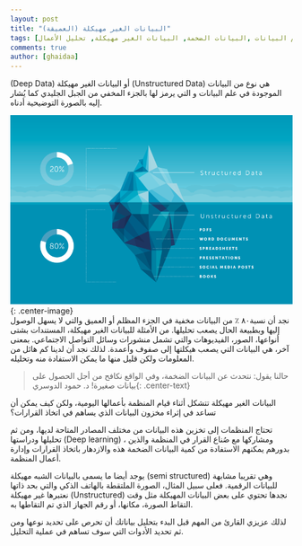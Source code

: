 ```yaml
---
layout: post
title: "البيانات الغير مهيكلة (العميقة)"
tags: [علم البيانات ,البيانات الضخمة, البيانات الغير مهيكلة, تحليل الأعمال]
comments: true
author: [ghaidaa]
---
```


(Deep Data) أو البيانات الغير مهيكلة (Unstructured Data) هي نوع من البيانات الموجودة في علم البيانات و التي يرمز لها بالجزء المخفي من الجبل الجليدي كما يُشار إليه بالصورة التوضيحية أدناه.

![Center example image](../images/2020-04-28-deep-data/deepdata.png "structured vs Unstructured Data "){: .center-image}  
نجد أن نسبة٨٠ ٪ من البيانات مخفية في الجزء المظلم أو العميق والتي لا يسهل الوصول إليها وبطبيعة الحال يصعب تحليلها. من الأمثلة للبيانات الغير مهيكلة، المستندات بشتى أنواعها، الصور، الفيديوهات والتي تشمل منشورات وسائل التواصل الاجتماعي. بمعنى آخر، هي البيانات التي يصعب هيكلتها إلى صفوف وأعمدة. لذلك نجد أن لدينا كم هائل من المعلومات ولكن قليل منها ما يمكن الاستفادة منه وتحليله.  


> حالنا يقول: نتحدث عن البيانات الضخمة، وفي الواقع نكافح من أجل الحصول على بيانات صغيرة!
> د. حمود الدوسري{: .center-text}


البيانات الغير مهيكلة تتشكل أثناء قيام المنظمة بأعمالها اليومية، ولكن كيف يمكن أن تساعد في إثراء مخزون البيانات الذي يساهم في اتخاذ القرارات؟  

تحتاج المنظمات إلى تخزين هذه البيانات من مختلف المصادر المتاحة لديها، ومن ثم تحليلها ودراستها (Deep learning) ، ومشاركها مع صُناع القرار في المنظمة والذين بدورهم يمكنهم الاستفادة من كمية البيانات الضخمة هذه والازدهار باتخاذ القرارات وإدارة أعمال المنظمة.  

يوجد أيضا ما يسمى بالبيانات الشبه مهيكلة (semi structured) وهي تقريبا مشابهة للبيانات الرقمية. فعلى سبيل المثال، الصورة الملتقطة بالهاتف الذكي والتي بحد ذاتها نعتبرها غير مهيكلة (Unstructured) نجدها تحتوي على بعض البيانات المهيكلة مثل وقت التقاط الصورة، مكانها، أو رقم الجهاز الذي تم التقاطها به.  

لذلك عزيزي القارئ من المهم قبل البدء بتحليل بياناتك أن تحرص على تحديد نوعها ومن ثم تحديد الأدوات التي سوف تساهم في عملية التحليل.